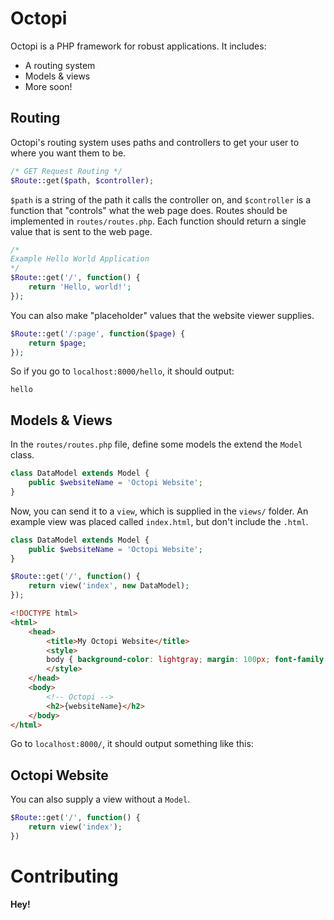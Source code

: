 # Octopi
Octopi is a PHP framework for robust applications.  It includes:

- A routing system
- Models & views
- More soon!

## Routing
Octopi's routing system uses paths and controllers to get your user to where you want them to be.
```php
/* GET Request Routing */
$Route::get($path, $controller);
```
`$path` is a string of the path it calls the controller on, and `$controller` is a function that "controls" what the web page does.  Routes should be implemented in `routes/routes.php`.  Each function should return a single value that is sent to the web page.

```php
/*
Example Hello World Application
*/
$Route::get('/', function() {
    return 'Hello, world!';
});
```

You can also make "placeholder" values that the website viewer supplies.

```php
$Route::get('/:page', function($page) {
    return $page;
});
```

So if you go to `localhost:8000/hello`, it should output:
```
hello
```

## Models & Views
In the `routes/routes.php` file, define some models the extend the `Model` class.

```php
class DataModel extends Model {
    public $websiteName = 'Octopi Website';
}
```

Now, you can send it to a `view`, which is supplied in the `views/` folder.  An example view was placed called `index.html`, but don't include the `.html`.

```php
class DataModel extends Model {
    public $websiteName = 'Octopi Website';
}

$Route::get('/', function() {
    return view('index', new DataModel);
});
```
```html
<!DOCTYPE html>
<html>
    <head>
        <title>My Octopi Website</title>
        <style>
        body { background-color: lightgray; margin: 100px; font-family: Consolas, monaco, monospace; font-size: 16px; font-style: normal; font-variant: normal; font-weight: 700; line-height: 24px; }
        </style>
    </head>
    <body>
        <!-- Octopi -->
        <h2>{websiteName}</h2>
    </body>
</html>
```

Go to `localhost:8000/`, it should output something like this:
<h2>Octopi Website</h2>

You can also supply a view without a `Model`.

```php
$Route::get('/', function() {
    return view('index');
})
```

# Contributing
**Hey!**